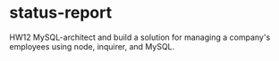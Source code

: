 # status-report
HW12 MySQL-architect and build a solution for managing a company's employees using node, inquirer, and MySQL.
